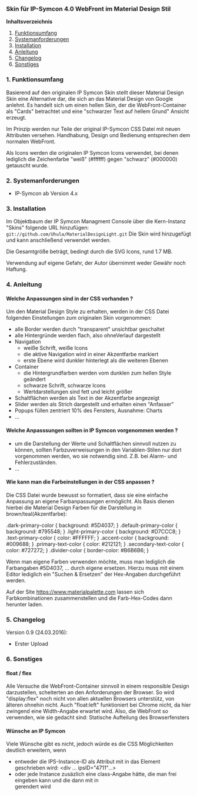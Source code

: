 ### Skin für IP-Symcon 4.0 WebFront im Material Design Stil

**Inhaltsverzeichnis**

1. [Funktionsumfang](#1-funktionsumfang) 
2. [Systemanforderungen](#2-systemanforderungen)
3. [Installation](#3-installation)
4. [Anleitung](#4-anleitung)
5. [Changelog](#5-changelog) 
6. [Sonstiges](#6-sonstiges) 


### 1. Funktionsumfang
Basierend auf den originalen IP Symcon Skin stellt dieser Material Design Skin eine
Alternative dar, die sich an das Material Design von Google anlehnt. Es handelt sich 
um einen hellen Skin, der die WebFront-Container als "Cards" betrachtet und eine
"schwarzer Text auf hellem Grund" Ansicht erzeugt.

Im Prinzip werden nur Teile der original IP-Symcon CSS Datei mit neuen Attributen
versehen. Handhabung, Design und Bedienung entsprechen dem normalen WebFront.

Als Icons werden die originalen IP Symcon Icons verwendet, bei denen lediglich die 
Zeichenfarbe "weiß" (#ffffff) gegen "schwarz" (#000000) getauscht wurde. 


### 2. Systemanforderungen
* IP-Symcon ab Version 4.x


### 3. Installation
Im Objektbaum der IP Symcon Managment Console über die Kern-Instanz "Skins" folgende URL hinzufügen:
`git://github.com/Uhula/MaterialDesignLight.git`
Die Skin wird hinzugefügt und kann anschließend verwendet werden.

Die Gesamtgröße beträgt, bedingt durch die SVG Icons, rund 1.7 MB.

Verwendung auf eigene Gefahr, der Autor übernimmt weder Gewähr noch Haftung.

### 4. Anleitung
#### Welche Anpassungen sind in der CSS vorhanden ?
Um den Material Design Style zu erhalten, werden in der CSS Datei folgenden Einstellungen
zum originalen Skin vorgenommen: 
* alle Border werden durch "transparent" unsichtbar geschaltet
* alle Hintergründe werden flach, also ohneVerlauf dargestellt
* Navigation
  * weiße Schrift, weiße Icons
  * die aktive Navigation wird in einer Akzentfarbe markiert
  * erste Ebene wird dunkler hinterlegt als die weiteren Ebenen
* Container
  * die Hintergrundfarben werden vom dunklen zum hellen Style geändert
  * schwarze Schrift, schwarze Icons
  * Wertdarstellungen sind fett und leicht größer
* Schaltflächen werden als Text in der Akzentfarbe angezeigt
* Slider werden als Strich dargestellt und erhalten einen "Anfasser"
* Popups füllen zentriert 10% des Fensters, Ausnahme: Charts
* ...

#### Welche Anpasssungen sollten in IP Symcon vorgenommen werden ?
* um die Darstellung der Werte und Schaltflächen sinnvoll nutzen zu können,
sollten Farbzuverweisungen in den Variablen-Stilen nur dort vorgenommen
werden, wo sie notwendig sind. Z.B. bei Alarm- und Fehlerzuständen.
* ...

#### Wie kann man die Farbeinstellungen in der CSS anpassen ?
Die CSS Datei wurde bewusst so formatiert, dass sie eine einfache Anpassung an eigene 
Farbanpassungen ermöglicht. Als Basis dienen hierbei die 
Material Design Farben für die Darstellung in brown/teal(Akzentfarbe):

.dark-primary-color    { background: #5D4037; }
.default-primary-color { background: #795548; }
.light-primary-color   { background: #D7CCC8; }
.text-primary-color    { color: #FFFFFF; }
.accent-color          { background: #009688; } 
.primary-text-color    { color: #212121; }
.secondary-text-color  { color: #727272; }
.divider-color         { border-color: #B6B6B6; }

Wenn man eigene Farben verwenden möchte, muss man lediglich die Farbangaben
#5D4037, ... durch eigene ersetzen. Hierzu muss mit einem Editor lediglich ein 
"Suchen & Ersetzen" der Hex-Angaben durchgeführt werden. 

Auf der Site https://www.materialpalette.com lassen sich Farbkombinationen
zusammenstellen und die Farb-Hex-Codes dann herunter laden.



### 5. Changelog
Version 0.9 (24.03.2016):
  - Erster Upload


### 6. Sonstiges
#### float / flex
Alle Versuche die WebFront-Container sinnvoll in einem responsible Design darzustellen,
scheiterten an den Anforderungen der Browser. So wird "display:flex" noch nicht von allen
aktuellen Browsers unterstütz, von älteren ohnehin nicht.
Auch "float:left" funktioniert bei Chrome nicht, da hier zwingend eine Width-Angabe erwartet
wird.
Also, die WebFront so verwenden, wie sie gedacht sind: Statische Aufteilung des Browserfensters

#### Wünsche an IP Symcon
Viele Wünsche gibt es nicht, jedoch würde es die CSS Möglichkeiten deutlich erweitern,
wenn 
* entweder die IPS-Instance-ID als Attribut mit in das Element geschrieben 
wird: <div ... ipsID="4711"...>
* oder jede Instance zusäzlich eine class-Angabe hätte, die man frei eingeben kann und die
dann mit in <div class="... myclasses ..."> gerendert wird  

